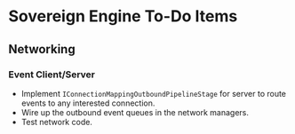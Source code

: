 # Sovereign Engine To-Do Items

## Networking

### Event Client/Server

* Implement `IConnectionMappingOutboundPipelineStage` for server to route
  events to any interested connection.
* Wire up the outbound event queues in the network managers.
* Test network code.

